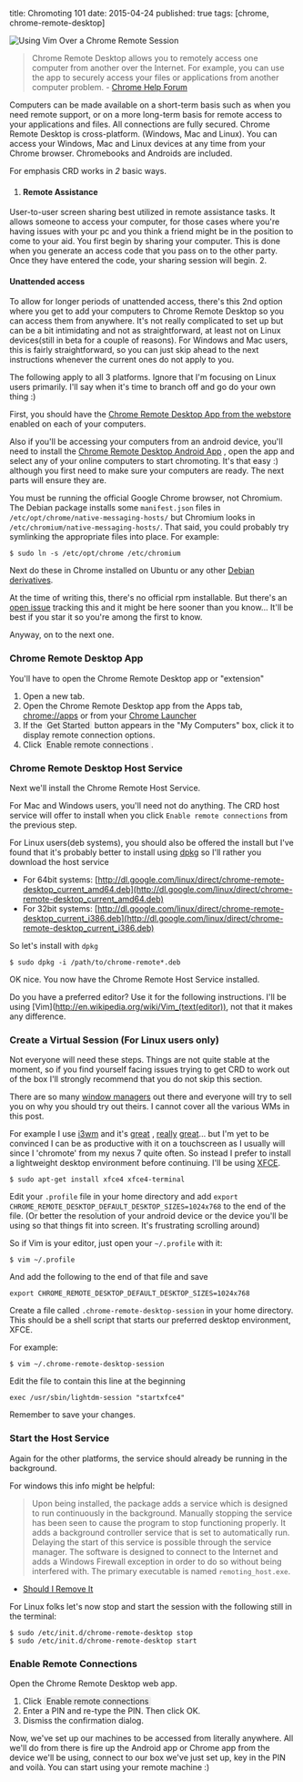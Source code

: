 title: Chromoting 101
date: 2015-04-24
published: true
tags: [chrome, chrome-remote-desktop]

![Using Vim Over a Chrome Remote Session][vim_remote_img]


<blockquote itemprop="description"> Chrome Remote Desktop allows you to remotely access one computer from another over the Internet. For example, you can use the app to securely access your files or applications from another computer problem. - <a href=https://support.google.com/chrome/answer/1649523?hl=en>Chrome Help Forum</a></blockquote>

Computers can be made available on a short-term basis such as when you need
remote support, or on a more long-term basis for remote access to your
applications and files. All connections are fully secured. Chrome Remote Desktop
is cross-platform. (Windows, Mac and Linux).
You can access your Windows, Mac and Linux devices at any time from your 
Chrome browser. Chromebooks and Androids are included.

For emphasis CRD works in *2* basic ways.
 
 1. <h4>Remote Assistance</h4>
User-to-user screen sharing best utilized in remote
assistance tasks. It allows someone to access your computer, for those cases
where you're having issues with your pc and you think a friend might be in the
position to come to your aid. You first begin by sharing
your computer. This is done when you generate an access code that you pass on
to the other party. Once they have entered the code, your sharing session will
begin.
 2. <h4>Unattended access</h4>
To allow for longer periods of unattended access, there's this 2nd option where
you get to add your computers to Chrome Remote Desktop so you can 
access them from anywhere.
It's not really complicated to set up but can be a bit intimidating 
and not as straightforward, at least not on Linux devices(still in beta for a
couple of reasons).
For Windows and Mac users, this is fairly straightforward, so you can just skip
ahead to the next instructions whenever the current ones do not apply to you.

The following apply to all 3 platforms. Ignore that I'm focusing on Linux users
primarily. I'll say when it's time to branch off and go do your own thing :)

First, you should have the [Chrome Remote Desktop App from the webstore](https://chrome.google.com/webstore/detail/chrome-remote-desktop/gbchcmhmhahfdphkhkmpfmihenigjmpp?hl=en) 
enabled on each of your computers. 

Also if you'll be accessing your computers from an android
device, you'll need to install the [Chrome Remote Desktop Android App](https://play.google.com/store/apps/details?id=com.google.chromeremotedesktop)
, open the app and select any of your online computers to start chromoting. It's
that easy :) although you first need to make sure your computers are ready. The
next parts will ensure they are.

You must be running the official Google Chrome browser, not Chromium. 
The Debian package installs some `manifest.json` files in 
`/etc/opt/chrome/native-messaging-hosts/` but Chromium looks in 
`/etc/chromium/native-messaging-hosts/`. That said, you could probably try 
symlinking the appropriate files into place. For example:

    $ sudo ln -s /etc/opt/chrome /etc/chromium

Next do these in Chrome installed on Ubuntu or any other 
[Debian derivatives](http://distrowatch.com/search.php?basedon=Debian&status=Active).

At the time of writing this, there's no official rpm installable. But there's
an [open issue](http://code.google.com/p/chromium/issues/detail?id=343329) 
tracking this and it might be here sooner than you know... It'll be best if you
star it so you're among the first to know. 

Anyway, on to the next one.

### Chrome Remote Desktop App
You'll have to open the Chrome Remote Desktop app or "extension"

 1. Open a new tab.
 2. Open the Chrome Remote Desktop app from the Apps tab, [chrome://apps](chrome://apps)
or from your
[Chrome Launcher](https://support.google.com/chrome_webstore/answer/3060053?hl=en.)
 3. If the <span style="color: #222; background: #eee; padding: 0 .3em; border-radius: .3em;">Get Started</span> button appears in the "My Computers" box, click it to 
 display remote connection options.
 4. Click <span style="color: #222; background: #eee; padding: 0 .3em; border-radius: .3em;">Enable remote connections</span>.

### Chrome Remote Desktop Host Service
Next we'll install the Chrome Remote Host Service.

For Mac and Windows users, you'll need not do anything. The CRD host service will
offer to install when you click `Enable remote connections` from  the previous
step.

For Linux users(deb systems), you should also be offered the install but I've
found that it's probably better to install using [dpkg](http://en.wikipedia.org/wiki/Dpkg)
so I'll rather you download the host service
 
 - For 64bit systems: [http://dl.google.com/linux/direct/chrome-remote-desktop_current_amd64.deb](http://dl.google.com/linux/direct/chrome-remote-desktop_current_amd64.deb)
 - For 32bit systems: [http://dl.google.com/linux/direct/chrome-remote-desktop_current_i386.deb](http://dl.google.com/linux/direct/chrome-remote-desktop_current_i386.deb)

So let's install with `dpkg`

    $ sudo dpkg -i /path/to/chrome-remote*.deb

OK nice. You now have the Chrome Remote Host Service installed.


Do you have a preferred editor? Use it for the following instructions. I'll be 
using [Vim](http://en.wikipedia.org/wiki/Vim_(text(editor)), not that it makes 
any difference.

### Create a Virtual Session (For Linux users only)

Not everyone will need these steps. Things are not quite stable at the moment,
so if you find yourself facing issues trying to get CRD to work out of the box
I'll strongly recommend that you do not skip this section.

There are so many [window managers](http://xwinman.org) out there and everyone will try to sell
you on why you should try out theirs. I cannot cover all the various WMs in this
post.

For example I use [i3wm](http://i3wm.org/) and it's [great](https://github.com/jeffgodwyll/dotfiles/blob/master/.i3/config)
, [really](https://github.com/jeffgodwyll/dotfiles/blob/master/.i3status.conf) 
[great](https://github.com/jeffgodwyll/dotfiles/blob/master/i3-exit)... 
but I'm yet to be convinced I can be as productive with it on a 
touchscreen as I usually will since I 'chromote' from my nexus 7 quite often. 
So instead I prefer to install a lightweight desktop environment before
continuing. I'll be using [XFCE](http://www.xfce.org/).
    
    $ sudo apt-get install xfce4 xfce4-terminal

Edit your `.profile` file in your home directory and add 
`export CHROME_REMOTE_DESKTOP_DEFAULT_DESKTOP_SIZES=1024x768` to the end of 
the file. (Or better the resolution of your android device or the device you'll
be using so that things fit into screen. It's frustrating scrolling around) 

So if Vim is your editor, just open your `~/.profile` with it: 
    
    $ vim ~/.profile

And add the following to the end of that file and save

    export CHROME_REMOTE_DESKTOP_DEFAULT_DESKTOP_SIZES=1024x768

Create a file called `.chrome-remote-desktop-session` in your home directory. 
This should be a shell script that starts our preferred desktop environment, 
XFCE.

For example:

    $ vim ~/.chrome-remote-desktop-session

Edit the file to contain this line at the beginning
    
    exec /usr/sbin/lightdm-session "startxfce4"

Remember to save your changes.

### Start the Host Service
Again for the other platforms, the service should already be running in the
background.

For windows this info might be helpful:

> Upon being installed, the package adds a service which is designed to run 
> continuously in the background. Manually stopping the service has been seen to 
> cause the program to stop functioning properly. It adds a background controller 
> service that is set to automatically run. Delaying the start of this service is
> possible through the service manager. The software is designed to connect to 
> the Internet and adds a Windows Firewall exception in order to do so without 
> being interfered with. The primary executable is named `remoting_host.exe`.
- [Should I Remove It](http://www.shouldiremoveit.com/Chrome-Remote-Desktop-Host-13249-program.aspx)


For Linux folks let's now stop and start the session with the following still
in the terminal:

    $ sudo /etc/init.d/chrome-remote-desktop stop
    $ sudo /etc/init.d/chrome-remote-desktop start

### Enable Remote Connections

Open the Chrome Remote Desktop web app.
  
  1. Click <span style="color: #222; background: #eee; padding: 0 .3em; border-radius: .3em;">Enable remote connections</span>
  2. Enter a PIN and re-type the PIN. Then click OK.
  3. Dismiss the confirmation dialog.

Now, we've set up our machines to be accessed from literally anywhere. All 
we'll do from there is fire up the Android app or Chrome app from the 
device we'll be using, connect to our box we've just set up, key in the PIN 
and voilà. You can start using your remote machine :)

[vim_remote_img]: https://lh3.googleusercontent.com/sDUSVwZIdUfFUVHYmabMVm1GFviBQshFhN4FNgNKLss=w683-h400-no "Writing This Post in Vim Over a Chrome Remote Session"
